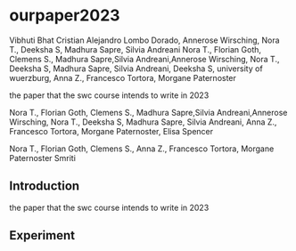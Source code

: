 # ourpaper2023

Vibhuti Bhat Cristian Alejandro Lombo Dorado, Annerose Wirsching, Nora T., Deeksha S, Madhura Sapre, Silvia Andreani
Nora T., Florian Goth, Clemens S., Madhura Sapre,Silvia Andreani,Annerose Wirsching, Nora T., Deeksha S, Madhura Sapre, Silvia Andreani, Deeksha S, university of wuerzburg, Anna Z., Francesco Tortora, Morgane Paternoster 

the paper that the swc course intends to write in 2023

Nora T., Florian Goth, Clemens S., Madhura Sapre,Silvia Andreani,Annerose 
Wirsching, Nora T., Deeksha S, Madhura Sapre, Silvia Andreani, Anna Z., Francesco Tortora, Morgane Paternoster,
Elisa Spencer


Nora T., Florian Goth, Clemens S., Anna Z., Francesco Tortora, Morgane Paternoster 
Smriti


## Introduction
the paper that the swc course intends to write in 2023


## Experiment

